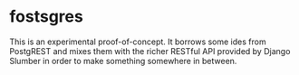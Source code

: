 # fostsgres #

This is an experimental proof-of-concept. It borrows some ides from PostgREST and mixes them with the richer RESTful API provided by Django Slumber in order to make something somewhere in between.

